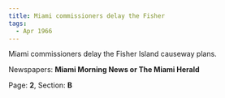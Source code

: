 ```yaml
---  
title: Miami commissioners delay the Fisher  
tags:  
  - Apr 1966  
---  
```

  
Miami commissioners delay the Fisher Island causeway plans.  
  
Newspapers: **Miami Morning News or The Miami Herald**  
  
Page: **2**, Section: **B** 
